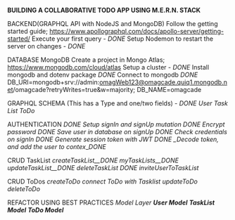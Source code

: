 **BUILDING A COLLABORATIVE TODO APP USING M.E.R.N. STACK**

BACKEND(GRAPHQL API with NodeJS and MongoDB)
Follow the getting started guide; https://www.apollographql.com/docs/apollo-server/getting-started/
Execute your first query - _DONE_
Setup Nodemon to restart the server on changes - _DONE_

DATABASE MongoDB
Create a project in Mongo Atlas; https://www.mongodb.com/cloud/atlas
Setup a cluster - _DONE_
Install mongodb and dotenv package _DONE_
Connect to mongodb _DONE_
DB_URI=mongodb+srv://admin:omagWeb123@omagcade.quiq1.mongodb.net/omagcade?retryWrites=true&w=majority;
DB_NAME=omagcade

GRAPHQL SCHEMA (This has a Type and one/two fields) - _DONE_
_User_
_Task List_
_ToDo_

AUTHENTICATION _DONE_
_Setup signIn and signUp mutation_ _DONE_
_Encrypt password_ _DONE_
_Save user in database on signUp_ _DONE_
_Check credentials on signIn_ _DONE_
_Generate session token with JWT_ _DONE_
_\_Decode token, and add the user to contex_\__DONE_

CRUD TaskList
_createTaskList\_\_DONE_
_myTaskLists\_\_DONE_
_updateTaskList\_\_DONE_
_deleteTaskList_ _DONE_
_inviteUserToTaskList_

CRUD ToDos
_createToDo_
_connect ToDo with Tasklist_
_updateToDo_
_deleteToDo_

REFACTOR USING BEST PRACTICES
_Model Layer_
**_User Model_**
**_TaskList Model_**
**_ToDo Model_**
